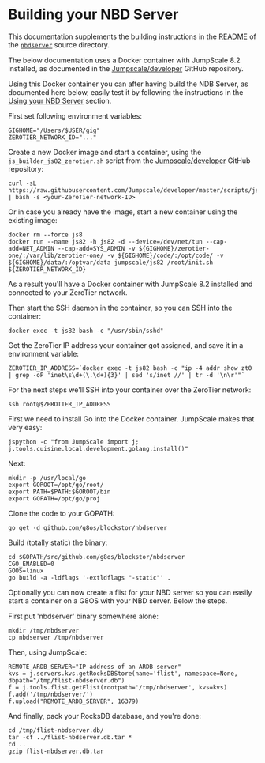 # Building your NBD Server

This documentation supplements the building instructions in the [README](/nbdserver/readme.md) of the [`nbdserver`](/nbdserver) source directory.  

The below documentation uses a Docker container with JumpScale 8.2 installed, as documented in the [Jumpscale/developer](https://github.com/Jumpscale/developer) GitHub repository.

Using this Docker container you can after having build the NDB Server, as documented here below, easily test it by following the instructions in the [Using your NBD Server](using.md) section.

First set following environment variables:
```
GIGHOME="/Users/$USER/gig"
ZEROTIER_NETWORK_ID="..."
```

Create a new Docker image and start a container, using the `js_builder_js82_zerotier.sh` script from the [Jumpscale/developer](https://github.com/Jumpscale/developer) GitHub repository:
```
curl -sL https://raw.githubusercontent.com/Jumpscale/developer/master/scripts/js_builder_js82_zerotier.sh | bash -s <your-ZeroTier-network-ID>
```

Or in case you already have the image, start a new container using the existing image:
```
docker rm --force js8
docker run --name js82 -h js82 -d --device=/dev/net/tun --cap-add=NET_ADMIN --cap-add=SYS_ADMIN -v ${GIGHOME}/zerotier-one/:/var/lib/zerotier-one/ -v ${GIGHOME}/code/:/opt/code/ -v ${GIGHOME}/data/:/optvar/data jumpscale/js82 /root/init.sh ${ZEROTIER_NETWORK_ID}
```

As a result you'll have a Docker container with JumpScale 8.2 installed and connected to your ZeroTier network.

Then start the SSH daemon in the container, so you can SSH into the container:
```
docker exec -t js82 bash -c "/usr/sbin/sshd"
```

Get the ZeroTier IP address your container got assigned, and save it in a environment variable:
```
ZEROTIER_IP_ADDRESS=`docker exec -t js82 bash -c "ip -4 addr show zt0 | grep -oP 'inet\s\d+(\.\d+){3}' | sed 's/inet //' | tr -d '\n\r'"`
```

For the next steps we'll SSH into your container over the ZeroTier network:
```
ssh root@$ZEROTIER_IP_ADDRESS
```

First we need to install Go into the Docker container. JumpScale makes that very easy:
```
jspython -c "from JumpScale import j; j.tools.cuisine.local.development.golang.install()"
```

Next:
```
mkdir -p /usr/local/go
export GOROOT=/opt/go/root/
export PATH=$PATH:$GOROOT/bin
export GOPATH=/opt/go/proj
```

Clone the code to your GOPATH:
```
go get -d github.com/g8os/blockstor/nbdserver
```

Build (totally static) the binary:
```
cd $GOPATH/src/github.com/g8os/blockstor/nbdserver
CGO_ENABLED=0
GOOS=linux
go build -a -ldflags '-extldflags "-static"' .
```

Optionally you can now create a flist for your NBD server so you can easily start a container on a G8OS with your NBD server. Below the steps.


First put 'nbdserver' binary somewhere alone:
```
mkdir /tmp/nbdserver
cp nbdserver /tmp/nbdserver
```

Then, using JumpScale:

```
REMOTE_ARDB_SERVER="IP address of an ARDB server"
kvs = j.servers.kvs.getRocksDBStore(name='flist', namespace=None, dbpath="/tmp/flist-nbdserver.db")
f = j.tools.flist.getFlist(rootpath='/tmp/nbdserver', kvs=kvs)
f.add('/tmp/nbdserver/')
f.upload("REMOTE_ARDB_SERVER", 16379)
```

And finally, pack your RocksDB database, and you're done:
```
cd /tmp/flist-nbdserver.db/
tar -cf ../flist-nbdserver.db.tar *
cd ..
gzip flist-nbdserver.db.tar
```
